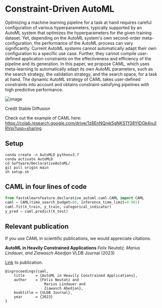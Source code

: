 # Constraint-Driven AutoML

Optimizing a machine learning pipeline for a task at hand requires careful configuration of various hyperparameters, typically supported by an AutoML system that optimizes the hyperparameters for the given training dataset.
Yet, depending on the AutoML system's own second-order meta-configuration, the performance of the AutoML process can vary significantly. Current AutoML systems cannot automatically adapt their own configuration to a specific use case. Further, they cannot compile user-defined application constraints on the effectiveness and efficiency of the pipeline and its generation.
In this paper, we propose CAML, which uses meta-learning to automatically adapt its own AutoML parameters, such as the search strategy, the validation strategy, and the search space, for a task at hand. The dynamic AutoML strategy of CAML takes user-defined constraints into account and obtains constraint-satisfying pipelines with high predictive performance. 

![image](https://user-images.githubusercontent.com/5217389/216223724-05dd746d-4cce-4e64-869e-b791cfe7cee2.png)

Credit Stable Diffusion

Check out the example of CAML here:
https://colab.research.google.com/drive/1z8EnNQnik5gNKSTf38YIDGk4ivJlRVpi?usp=sharing


## Setup
```
conda create -n AutoMLD python=3.7
conda activate AutoMLD
cd Software/DeclarativeAutoML/
git pull origin main
sh setup.sh
```

## CAML in four lines of code

```python
from fastsklearnfeature.declarative_automl.caml.CAML import CAML
caml = CAML(time_search_budget=60, inference_time_limit=0.001)
caml.fit(X_train, y_train, categorical_indicator)
y_pred = caml.predict(X_test)
```

## Relevant publication

If you use CAML in scientific publications, we would appreciate citations.

**AutoML in Heavily Constrained Applications**
*Felix Neutatz, Marius Lindauer, and Ziawasch Abedjan*
VLDB Journal (2023)

[Link](https://arxiv.org/pdf/2306.16913.pdf) to publication.
```
@inproceedings{caml,
    title     = {AutoML in Heavily Constrained Applications},
    author    = {Felix Neutatz and
                  Marius Lindauer and
                  Ziawasch Abedjan},
    booktitle = {VLDB Journal},
    year      = {2023}
}
```
